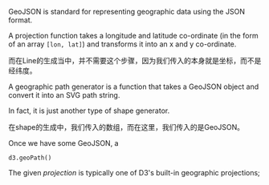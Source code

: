 GeoJSON is standard for representing geographic data using the JSON format.

A projection function takes a longitude and latitude co-ordinate (in the form of an array `[lon, lat]`) and transforms it into an x and y co-ordinate.

而在Line的生成当中，并不需要这个步骤，因为我们传入的本身就是坐标，而不是经纬度。

A geographic path generator is a function that takes a GeoJSON object and convert it into an SVG path string.

In fact, it is just another type of shape generator.

在shape的生成中，我们传入的数组，而在这里，我们传入的是GeoJSON。

Once we have some GeoJSON, a 

`d3.geoPath()`

The given *projection* is typically one of D3's built-in geographic projections;